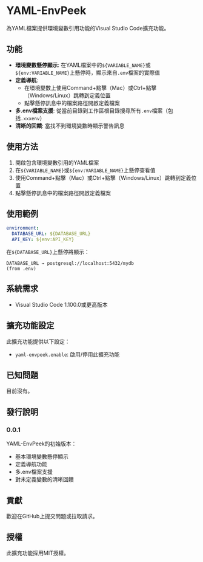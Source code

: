 # YAML-EnvPeek

為YAML檔案提供環境變數引用功能的Visual Studio Code擴充功能。

## 功能

- **環境變數懸停顯示**: 在YAML檔案中的`${VARIABLE_NAME}`或`${env:VARIABLE_NAME}`上懸停時，顯示來自`.env`檔案的實際值
- **定義導航**: 
  - 在環境變數上使用Command+點擊（Mac）或Ctrl+點擊（Windows/Linux）跳轉到定義位置
  - 點擊懸停訊息中的檔案路徑開啟定義檔案
- **多.env檔案支援**: 從當前目錄到工作區根目錄搜尋所有`.env`檔案（包括`.xxxenv`）
- **清晰的回饋**: 當找不到環境變數時顯示警告訊息

## 使用方法

1. 開啟包含環境變數引用的YAML檔案
2. 在`${VARIABLE_NAME}`或`${env:VARIABLE_NAME}`上懸停查看值
3. 使用Command+點擊（Mac）或Ctrl+點擊（Windows/Linux）跳轉到定義位置
4. 點擊懸停訊息中的檔案路徑開啟定義檔案

## 使用範例

```yaml
environment:
  DATABASE_URL: ${DATABASE_URL}
  API_KEY: ${env:API_KEY}
```

在`${DATABASE_URL}`上懸停將顯示：
```
DATABASE_URL → postgresql://localhost:5432/mydb
(from .env)
```

## 系統需求

- Visual Studio Code 1.100.0或更高版本

## 擴充功能設定

此擴充功能提供以下設定：

* `yaml-envpeek.enable`: 啟用/停用此擴充功能

## 已知問題

目前沒有。

## 發行說明

### 0.0.1

YAML-EnvPeek的初始版本：
- 基本環境變數懸停顯示
- 定義導航功能
- 多.env檔案支援
- 對未定義變數的清晰回饋

## 貢獻

歡迎在GitHub上提交問題或拉取請求。

## 授權

此擴充功能採用MIT授權。 